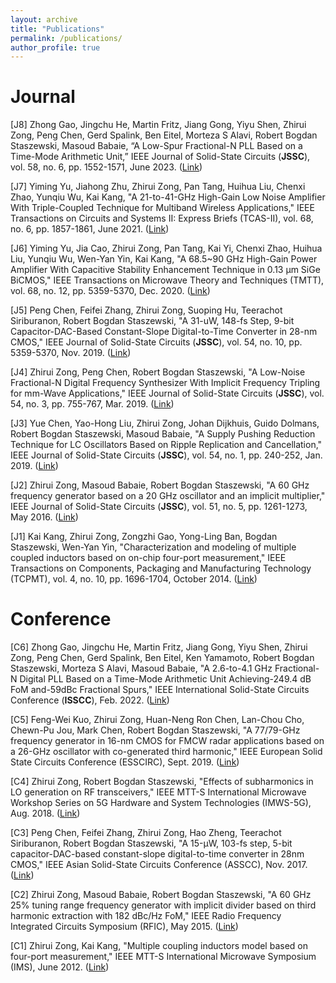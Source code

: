 ```yaml
---
layout: archive
title: "Publications"
permalink: /publications/
author_profile: true
---
```


Journal 
=================
[J8] Zhong Gao, Jingchu He, Martin Fritz, Jiang Gong, Yiyu Shen, Zhirui Zong, Peng Chen, Gerd Spalink, Ben Eitel, Morteza S Alavi, Robert Bogdan Staszewski, Masoud Babaie, “A Low-Spur Fractional-N PLL Based on a Time-Mode Arithmetic Unit,” IEEE Journal of Solid-State Circuits (**JSSC**), vol. 58, no. 6, pp. 1552-1571, June 2023. ([Link](https://ieeexplore.ieee.org/stamp/stamp.jsp?tp=&arnumber=9917492))

[J7] Yiming Yu, Jiahong Zhu, Zhirui Zong, Pan Tang, Huihua Liu, Chenxi Zhao, Yunqiu Wu, Kai Kang, "A 21-to-41-GHz High-Gain Low Noise Amplifier With Triple-Coupled Technique for Multiband Wireless Applications," IEEE Transactions on Circuits and Systems II: Express Briefs (TCAS-II), vol. 68, no. 6, pp. 1857-1861, June 2021. ([Link](https://ieeexplore.ieee.org/stamp/stamp.jsp?tp=&arnumber=9309377))

[J6] Yiming Yu, Jia Cao, Zhirui Zong, Pan Tang, Kai Yi, Chenxi Zhao, Huihua Liu, Yunqiu Wu, Wen-Yan Yin, Kai Kang, "A 68.5~90 GHz High-Gain Power Amplifier With Capacitive Stability Enhancement Technique in 0.13 μm SiGe BiCMOS," IEEE Transactions on Microwave Theory and Techniques (TMTT), vol. 68, no. 12, pp. 5359-5370, Dec. 2020. ([Link](https://ieeexplore.ieee.org/stamp/stamp.jsp?tp=&arnumber=9194042))

[J5] Peng Chen, Feifei Zhang, Zhirui Zong, Suoping Hu, Teerachot Siriburanon, Robert Bogdan Staszewski, "A 31-uW, 148-fs Step, 9-bit Capacitor-DAC-Based Constant-Slope Digital-to-Time Converter in 28-nm CMOS," IEEE Journal of Solid-State Circuits (**JSSC**), vol. 54, no. 10, pp. 5359-5370, Nov. 2019. ([Link](https://ieeexplore.ieee.org/stamp/stamp.jsp?tp=&arnumber=8850049))

[J4] Zhirui Zong, Peng Chen, Robert Bogdan Staszewski, "A Low-Noise Fractional-N Digital Frequency Synthesizer With Implicit Frequency Tripling for mm-Wave Applications," IEEE Journal of Solid-State Circuits (**JSSC**), vol. 54, no. 3, pp. 755-767, Mar. 2019. ([Link](https://ieeexplore.ieee.org/stamp/stamp.jsp?tp=&arnumber=8594572))

[J3] Yue Chen, Yao-Hong Liu, Zhirui Zong, Johan Dijkhuis, Guido Dolmans, Robert Bogdan Staszewski, Masoud Babaie, "A Supply Pushing Reduction Technique for LC Oscillators Based on Ripple Replication and Cancellation," IEEE Journal of Solid-State Circuits (**JSSC**), vol. 54, no. 1, pp. 240-252, Jan. 2019. ([Link](https://ieeexplore.ieee.org/stamp/stamp.jsp?tp=&arnumber=8486740))

[J2] Zhirui Zong, Masoud Babaie, Robert Bogdan Staszewski, "A 60 GHz frequency generator based on a 20 GHz oscillator and an implicit multiplier," IEEE Journal of Solid-State Circuits (**JSSC**), vol. 51, no. 5, pp. 1261-1273, May 2016. ([Link](https://ieeexplore.ieee.org/stamp/stamp.jsp?tp=&arnumber=7433939))

[J1] Kai Kang, Zhirui Zong, Zongzhi Gao, Yong-Ling Ban, Bogdan Staszewski, Wen-Yan Yin, "Characterization and modeling of multiple coupled inductors based on on-chip four-port measurement," IEEE Transactions on Components, Packaging and Manufacturing Technology (TCPMT), vol. 4, no. 10, pp. 1696-1704, October 2014. ([Link](https://ieeexplore.ieee.org/stamp/stamp.jsp?tp=&arnumber=6891283))


Conference 
==================
[C6] Zhong Gao, Jingchu He, Martin Fritz, Jiang Gong, Yiyu Shen, Zhirui Zong, Peng Chen, Gerd Spalink, Ben Eitel, Ken Yamamoto, Robert Bogdan Staszewski, Morteza S Alavi, Masoud Babaie, "A 2.6-to-4.1 GHz Fractional-N Digital PLL Based on a Time-Mode Arithmetic Unit Achieving-249.4 dB FoM and-59dBc Fractional Spurs," IEEE International Solid-State Circuits Conference (**ISSCC**), Feb. 2022. ([Link](https://ieeexplore.ieee.org/stamp/stamp.jsp?tp=&arnumber=9731561))

[C5] Feng-Wei Kuo, Zhirui Zong, Huan-Neng Ron Chen, Lan-Chou Cho, Chewn-Pu Jou, Mark Chen, Robert Bogdan Staszewski, "A 77/79-GHz frequency generator in 16-nm CMOS for FMCW radar applications based on a 26-GHz oscillator with co-generated third harmonic," IEEE European Solid State Circuits Conference (ESSCIRC), Sept. 2019. ([Link](https://ieeexplore.ieee.org/stamp/stamp.jsp?tp=&arnumber=8902490))

[C4] Zhirui Zong, Robert Bogdan Staszewski, "Effects of subharmonics in LO generation on RF transceivers," IEEE MTT-S International Microwave Workshop Series on 5G Hardware and System Technologies (IMWS-5G), Aug. 2018. ([Link](https://ieeexplore.ieee.org/stamp/stamp.jsp?tp=&arnumber=8484718))

[C3] Peng Chen, Feifei Zhang, Zhirui Zong, Hao Zheng, Teerachot Siriburanon, Robert Bogdan Staszewski, "A 15-μW, 103-fs step, 5-bit capacitor-DAC-based constant-slope digital-to-time converter in 28nm CMOS," IEEE Asian Solid-State Circuits Conference (ASSCC), Nov. 2017. ([Link](https://ieeexplore.ieee.org/stamp/stamp.jsp?tp=&arnumber=8240224))

[C2] Zhirui Zong, Masoud Babaie, Robert Bogdan Staszewski, "A 60 GHz 25% tuning range frequency generator with implicit divider based on third harmonic extraction with 182 dBc/Hz FoM," IEEE Radio Frequency Integrated Circuits Symposium (RFIC), May 2015. ([Link](https://ieeexplore.ieee.org/stamp/stamp.jsp?tp=&arnumber=7337759))

[C1] Zhirui Zong, Kai Kang, "Multiple coupling inductors model based on four-port measurement," IEEE MTT-S International Microwave Symposium (IMS), June 2012. ([Link](https://ieeexplore.ieee.org/stamp/stamp.jsp?tp=&arnumber=6259770))
